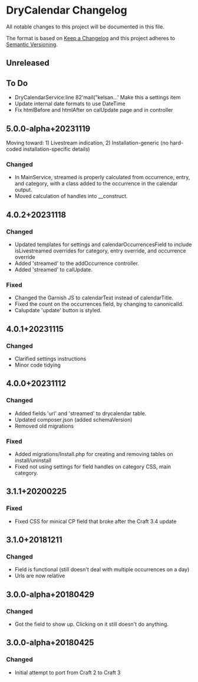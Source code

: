 # DryCalendar Changelog

All notable changes to this project will be documented in this file.

The format is based on [Keep a Changelog](http://keepachangelog.com/) and this project adheres to [Semantic Versioning](http://semver.org/).

## Unreleased

## To Do
- DryCalendarService:line 82'mail("kelsan...'
  Make this a settings item
- Update internal date formats to use DateTime
- Fix htmlBefore and htmlAfter on calUpdate page and in controller

## 5.0.0-alpha+20231119
Moving toward: 1) Livestream indication, 2) Installation-generic (no hard-coded installation-specific details)
### Changed
- In MainService, streamed is properly calculated from occurrence, entry, and category, with a class added to the occurrence in the calendar output.
- Moved calculation of handles into __construct.
## 4.0.2+20231118
### Changed
- Updated templates for settings and calendarOccurrencesField to include isLivestreamed overrides for category, entry override, and occurrence override
- Added 'streamed' to the addOccurrence controller.
- Added 'streamed' to calUpdate.
### Fixed
- Changed the Garnish JS to calendarText instead of calendarTitle.
- Fixed the count on the occurrences field, by changing to canonicalId.
- Calupdate 'update' button is styled.
## 4.0.1+20231115
### Changed
- Clarified settings instructions
- Minor code tidying
## 4.0.0+20231112
### Changed
- Added fields 'url' and 'streamed' to drycalendar table.
- Updated composer.json (added schemaVersion)
- Removed old migrations
### Fixed
- Added migrations/Install.php for creating and removing tables on install/uninstall
- Fixed not using settings for field handles on category CSS, main category.
## 3.1.1+20200225
### Fixed
- Fixed CSS for minical CP field that broke after the Craft 3.4 update

## 3.1.0+20181211
### Changed
- Field is functional (still doesn't deal with multiple occurrences on a day)
- Urls are now relative

## 3.0.0-alpha+20180429
### Changed
- Got the field to show up. Clicking on it still doesn't do anything.

## 3.0.0-alpha+20180425
### Changed
- Initial attempt to port from Craft 2 to Craft 3
